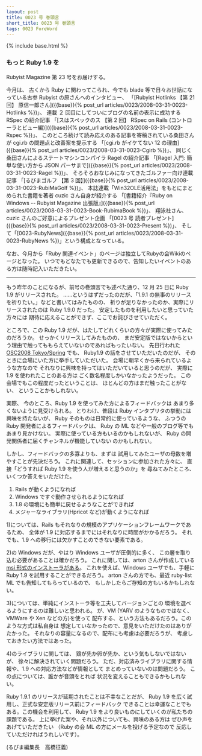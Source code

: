 ```yaml
---
layout: post
title: 0023 号 巻頭言
short_title: 0023 号 巻頭言
tags: 0023 ForeWord
---
```

{% include base.html %}


### もっと Ruby 1.9 を

Rubyist Magazine 第 23 号をお届けする。

今月は、
古くから Ruby に関わってこられ、今でも blade 等で日々お世話になっている古参 Rubyist の原さんへのインタビュー、
「[Rubyist Hotlinks 【第 21 回】 原信一郎さん]({{base}}{% post_url articles/0023/2008-03-31-0023-Hotlinks %})」、
連載 ２ 回目にしてついにブログの名前の表示に成功する RSpec の紹介記事
「[スはスペックのス 【第 2 回】 RSpec on Rails (コントローラとビュー編)]({{base}}{% post_url articles/0023/2008-03-31-0023-Rspec %})」、
このところ続けて読み応えのある記事を寄稿されている桑田さんが cgi.rb の問題点と改善案を提示する
「[cgi.rb がイケてない 12 の理由]({{base}}{% post_url articles/0023/2008-03-31-0023-Cgirb %})」、
同じく桑田さんによるステートマシンコンパイラ Ragel の紹介記事
「[Ragel 入門: 簡単な使い方から JSON パーサまで]({{base}}{% post_url articles/0023/2008-03-31-0023-Ragel %})」、
そろそろおなじみになってきたゴルファー向け連載記事
「[るびまゴルフ 【第 3 回】]({{base}}{% post_url articles/0023/2008-03-31-0023-RubiMaGolf %})」、
本誌連載「Win32OLE活用法」をもとにまとめられた書籍を著者 cuzic さん自身が紹介する
「[書籍紹介『Ruby on Windows -- Rubyist Magazine 出張版』]({{base}}{% post_url articles/0023/2008-03-31-0023-Book-RubimaBook %})」、
翔泳社さん、cuzic さんのご好意によるプレゼント企画
「[0023 号 読者プレゼント]({{base}}{% post_url articles/0023/2008-03-31-0023-Present %})」、
そして「[0023-RubyNews]({{base}}{% post_url articles/0023/2008-03-31-0023-RubyNews %})」という構成となっている。

なお、今月から「Ruby 関連イベント」のページは独立してRubyの会Wikiのページとなった。
いつでもどなたでも更新できるので、告知したいイベントのある方は随時記入いただきたい。

----

もう昨年のことになるが、前号の巻頭言でも述べた通り、12 月 25 日に Ruby 1.9 がリリースされた。
……というはずだったのだが、「1.9.1 の無事のリリースを祈りたい。」などと書いてはみたものの、
祈りが足りなかったのか、実際にリリースされたのは Ruby 1.9.0 だった。
安定したものを利用したいと思っていた方々には
期待に応えることができず、ここでお詫びさせていただく。

ところで、この Ruby 1.9 だが、はたしてどれくらいの方々が実際に使ってみたのだろうか。
せっかくリリースしてみたものの、
まだ安定版ではないからという理由で触ってももらえていないのであればもったいない。
先日行われた [OSC2008 Tokyo/Spring](http://www.ospn.jp/osc2008-spring/) でも、
Ruby1.9 の話をさせていただいたのだが、
そのときに会場にいた方に挙手していただいた。
会場に朝早くから来られているような方なので
それなりに興味を持ってはいただいていると思うのだが、
実際に 1.9 を使われたことのある方は
ごく数名程度しかいなかったようだった。
この会場でもこの程度だったということは、
ほとんどの方はまだ触ったことがない、
ということかもしれない。

実際、
今のところ、Ruby 1.9 を使ってみた方によるフィードバックは
あまり多くないように見受けられる。
とりわけ、普段は Ruby インタプリタの挙動には興味を持たないが、
Ruby そのものは日常的に使っているような、
ふつうの Ruby 開発者によるフィードバックは、
Ruby の ML などや一般のブログ等でもあまり見かけない。
実際に使っている方もいるのかもしれないが、
Ruby の開発関係者に届くチャンネルが機能していない
のかもしれない。

しかし、フィードバックの多寡よりも、まずは
試用してみたユーザの母数を増やすことが先決だろう。
これに関連して、セッションに参加された方々に、
直接「どうすれば Ruby 1.9 を使う人が増えると思うのか」を
尋ねてみたところ、いくつか答えをいただけた。

1. Rails が動くようになれば
1. Windows ですぐ動作させられるようになれば
1. 1.8 の環境にも簡単に戻せるようなことができれば
1. メジャーなライブラリ(Hpricot など)が動くようになれば


1)については、Rails もそれなりの規模のアプリケーションフレームワークであるため、
全体が 1.9 に対応するまでにはそれなりに時間がかかるだろう。
それでも、1.9 への移行には欠かすことのできない要素である。

2)の Windows だが、やはり Windows ユーザが圧倒的に多く、
この層を取り込む必要があることは確かだろう。
これに関しては、arton さんが作成している [msi 形式のインストーラがある](http://arton.no-ip.info/data/asr/)。
これを使えば、Windows ユーザでも、手軽に
Ruby 1.9 を試用することができるだろう。
arton さんの方でも、最近 ruby-list ML でも告知してもらっているので、
もしかしたらご存知の方もいるかもしれない。

3)については、単純にインストーラ等を工夫してバージョンごとの
環境を選べるようにするのは難しいと思われる。
が、VM (YARV のようなものではなく、VMWare や Xen などの方)を使って
配布する、という方法もあるだろう。このような方式は私自身は
想定していなかったので、意見をいただけたのはありがたかった。
それなりの容量になるので、配布にも考慮は必要だろうが、
考慮しておきたい方法ではあった。

4)のライブラリに関しては、
鶏が先か卵が先か、という気もしないではないが、
徐々に解決されていく問題だろう。
ただ、対応済みライブラリに関する情報や、1.9 への対応方法などが情報として
まとめっていないのは問題だろう。
この点については、誰かが音頭をとれば
状況を変えることもできるかもしれない。

Ruby 1.9.1 のリリースが延期されたことは不幸なことだが、
Ruby 1.9 を広く試用し、正式な安定版リリース前にフィードバック
できることは幸運なことでもある。この機会を利用して、
Ruby 1.9 をより良いものにしていくのが私たちの課題である。
上に挙げた案や、それ以外についても、興味のある方は
ぜひ声をあげていただきたい
（Ruby の会 ML の方にメールを投げる予定なので
反応していただければうれしいです）。

(るびま編集長　高橋征義)


